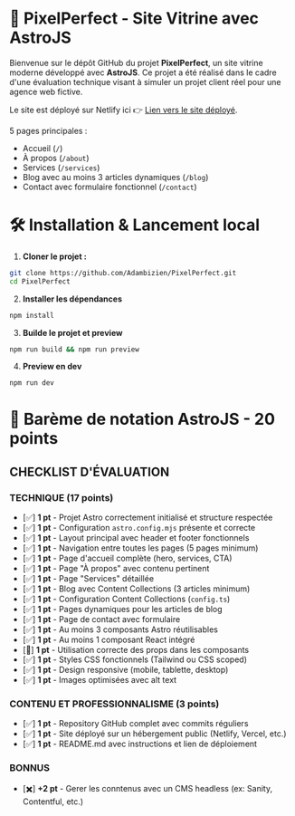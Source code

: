 # 🚀 PixelPerfect - Site Vitrine avec AstroJS

Bienvenue sur le dépôt GitHub du projet **PixelPerfect**, un site vitrine moderne développé avec **AstroJS**. Ce projet a été réalisé dans le cadre d'une évaluation technique visant à simuler un projet client réel pour une agence web fictive.

Le site est déployé sur Netlify ici 👉 [Lien vers le site déployé](https://whimsical-yeot-a220ad.netlify.app/).

5 pages principales :
  - Accueil (`/`)
  - À propos (`/about`)
  - Services (`/services`)
  - Blog avec au moins 3 articles dynamiques (`/blog`)
  - Contact avec formulaire fonctionnel (`/contact`)

# 🛠️ Installation & Lancement local

1. **Cloner le projet :**
```bash
git clone https://github.com/Adambizien/PixelPerfect.git
cd PixelPerfect
```
2. **Installer les dépendances**
```bash
npm install
```
3. **Builde le projet et preview**
```bash
npm run build && npm run preview
```
4. **Preview en dev**
```bash
npm run dev
```

# 🎯 Barème de notation AstroJS - 20 points

## CHECKLIST D'ÉVALUATION

### TECHNIQUE (17 points)

- [✅] **1 pt** - Projet Astro correctement initialisé et structure respectée
- [✅] **1 pt** - Configuration `astro.config.mjs` présente et correcte
- [✅] **1 pt** - Layout principal avec header et footer fonctionnels
- [✅] **1 pt** - Navigation entre toutes les pages (5 pages minimum)
- [✅] **1 pt** - Page d'accueil complète (hero, services, CTA)
- [✅] **1 pt** - Page "À propos" avec contenu pertinent
- [✅] **1 pt** - Page "Services" détaillée
- [✅] **1 pt** - Blog avec Content Collections (3 articles minimum)
- [✅] **1 pt** - Configuration Content Collections (`config.ts`)
- [✅] **1 pt** - Pages dynamiques pour les articles de blog
- [✅] **1 pt** - Page de contact avec formulaire
- [✅] **1 pt** - Au moins 3 composants Astro réutilisables
- [✅] **1 pt** - Au moins 1 composant React intégré
- [🟰] **1 pt** - Utilisation correcte des props dans les composants
- [✅] **1 pt** - Styles CSS fonctionnels (Tailwind ou CSS scoped)
- [✅] **1 pt** - Design responsive (mobile, tablette, desktop)
- [✅] **1 pt** - Images optimisées avec alt text

### CONTENU ET PROFESSIONNALISME (3 points)

- [✅] **1 pt** - Repository GitHub complet avec commits réguliers
- [✅] **1 pt** - Site déployé sur un hébergement public (Netlify, Vercel, etc.)
- [✅] **1 pt** - README.md avec instructions et lien de déploiement

### BONNUS

- [✖️] **+2 pt** - Gerer les conntenus avec un CMS headless (ex: Sanity, Contentful, etc.)
